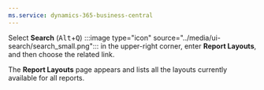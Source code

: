 ```yaml
---
ms.service: dynamics-365-business-central
---
```

Select **Search** (<kbd>Alt</kbd>+<kbd>Q</kbd>) :::image type="icon" source="../media/ui-search/search_small.png"::: in the upper-right corner, enter **Report Layouts**, and then choose the related link.

   The **Report Layouts** page appears and lists all the layouts currently available for all reports.
